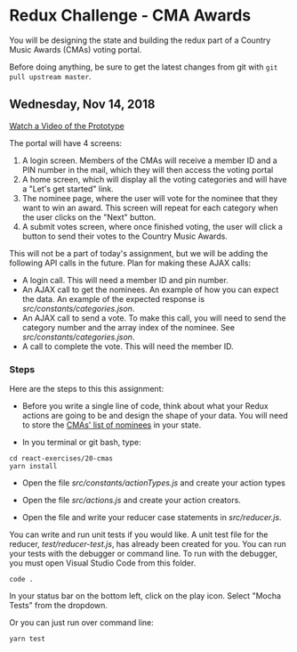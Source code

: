 # Redux Challenge - CMA Awards

You will be designing the state and building the redux part of a Country Music Awards (CMAs) voting portal.

Before doing anything, be sure to get the latest changes from git with `git pull upstream master`.

## Wednesday, Nov 14, 2018

[Watch a Video of the Prototype](https://www.screencast.com/t/1c0ejJFegjq)

The portal will have 4 screens:

1. A login screen. Members of the CMAs will receive a member ID and a PIN number in the mail, which they will then access the voting portal
2. A home screen, which will display all the voting categories and will have a "Let's get started" link.
3. The nominee page, where the user will vote for the nominee that they want to win an award. This screen will repeat for each category when the user clicks on the "Next" button.
4. A submit votes screen, where once finished voting, the user will click a button to send their votes to the Country Music Awards.

This will not be a part of today's assignment, but we will be adding the following API calls in the future. Plan for making these AJAX calls:

- A login call. This will need a member ID and pin number.
- An AJAX call to get the nominees. An example of how you can expect the data. An example of the expected response is _src/constants/categories.json_.
- An AJAX call to send a vote. To make this call, you will need to send the category number and the array index of the nominee. See _src/constants/categories.json_.
- A call to complete the vote. This will need the member ID.

### Steps

Here are the steps to this this assignment:

- Before you write a single line of code, think about what your Redux actions are going to be and design the shape of your data. You will need to store the [CMAs' list of nominees](https://www.billboard.com/articles/columns/country/8472339/cma-awards-nominees-2018) in your state.

- In you terminal or git bash, type:

```shell
cd react-exercises/20-cmas
yarn install
```

- Open the file _src/constants/actionTypes.js_ and create your action types

- Open the file _src/actions.js_ and create your action creators.

- Open the file and write your reducer case statements in _src/reducer.js_.

You can write and run unit tests if you would like. A unit test file for the reducer, _test/reducer-test.js_, has already been created for you. You can run your tests with the debugger or command line. To run with the debugger, you must open Visual Studio Code from this folder.

```
code .
```

In your status bar on the bottom left, click on the play icon. Select "Mocha Tests" from the dropdown.

Or you can just run over command line:

```shell
yarn test
```
